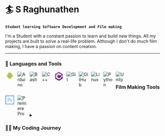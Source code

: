 # 🏄 S Raghunathen

**`Student learning Software Development and Film making`**

I'm a Student with a constant passion to learn and build new things. All my projects are built to solve a real-life problem. Although I don't do much film making, I have a passion on content creation. 

---

### 🧰 Languages and Tools


<img align="left" alt="Android" width="30px" style="padding-right:10px;" src="https://raw.githubusercontent.com/devicons/devicon/master/icons/android/android-original-wordmark.svg" />
<img align="left" alt="Arduino" width="30px" style="padding-right:10px;" src="https://cdn.worldvectorlogo.com/logos/arduino-1.svg" />
<img align="left" alt="Bash" width="30px" style="padding-right:10px;" src="https://cdn.jsdelivr.net/gh/devicons/devicon/icons/bash/bash-original.svg" />
<img align="left" alt="C++" width="30px" style="padding-right:10px;" src="https://cdn.jsdelivr.net/gh/devicons/devicon/icons/cplusplus/cplusplus-line.svg" />
<img align="left" alt="C#" width="30px" style="padding-right:10px;" src="https://raw.githubusercontent.com/devicons/devicon/master/icons/csharp/csharp-original.svg"  />

<img align="left" alt="Git" width="30px" style="padding-right:10px;" src="https://cdn.jsdelivr.net/gh/devicons/devicon/icons/git/git-original.svg" />
<img align="left" alt="GitHub" width="30px" style="padding-right:10px;" src="https://cdn.jsdelivr.net/gh/devicons/devicon/icons/github/github-original.svg" />
<img align="left" alt="Linux" width="30px" style="padding-right:10px;" src="https://cdn.jsdelivr.net/gh/devicons/devicon/icons/linux/linux-original.svg" />
<img align="left" alt="Python" width="30px" style="padding-right:10px;" src="https://cdn.jsdelivr.net/gh/devicons/devicon/icons/python/python-plain.svg" />
<img align="left" alt="Unity" width="30px" style="padding-right:10px;" src="https://www.vectorlogo.zone/logos/unity3d/unity3d-icon.svg" />



<br />


### Film Making Tools

<img align="left" alt="Photoshop" width="30px" style="padding-right:10px;" src="https://raw.githubusercontent.com/devicons/devicon/master/icons/photoshop/photoshop-line.svg" />
<img align="left" alt="Premiere Pro" width="30px" style="padding-right:10px;" src="https://cdn.jsdelivr.net/gh/devicons/devicon/icons/premierepro/premierepro-original.svg" />

<br />

#

<details>
 <summary><h3>👨‍💻 My Coding Journey</h3></summary>
   I started my coding journey as a 5th Grade student with a passion to create new things and make life easier. I started to learn Windows Batch Script and later moved on to different high level languages. I was the leader of the "Techie Club" in my middle school and guided and won many contests with them. One of it being an World Website Making Competition. Although my hardware skills aren't that good, I have participated and won many Robotics contests in the state. My Journey is driven by my constant passion to learn new things and I hope it stays with me forever. 

[website]: TBD
[youtube]: https://www.youtube.com/channel/UCvHkXw-TLmM6fY5SE5e18jw

